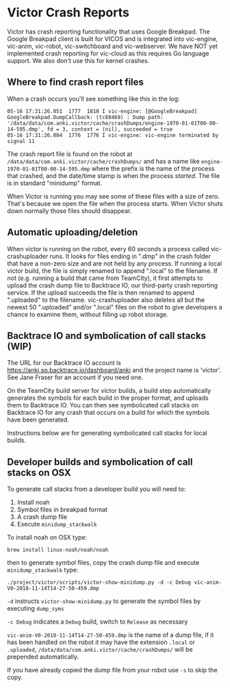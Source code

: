 # Victor Crash Reports

Victor has crash reporting functionality that uses Google Breakpad.  The Google Breakpad client is built for VICOS and is integrated into vic-engine, vic-anim, vic-robot, vic-switchboard and vic-webserver.  We have NOT yet implemented crash reporting for vic-cloud as this requires Go language support.  We also don't use this for kernel crashes.

## Where to find crash report files

When a crash occurs you'll see something like this in the log:

```
05-16 17:31:26.051  1777  1810 I vic-engine: [@GoogleBreakpad] GoogleBreakpad.DumpCallback: (tc88469) : Dump path: '/data/data/com.anki.victor/cache/crashDumps/engine-1970-01-01T00-00-14-595.dmp', fd = 3, context = (nil), succeeded = true
05-16 17:31:26.084  1776  1776 I vic-engine: vic-engine terminated by signal 11
```

The crash report file is found on the robot at `/data/data/com.anki.victor/cache/crashDumps/` and has a name like `engine-1970-01-01T00-00-14-595.dmp` where the prefix is the name of the process that crashed, and the date/time stamp is when the process *started*.  The file is in standard "minidump" format.

When Victor is running you may see some of these files with a size of zero.  That's because we open the file when the process starts.  When Victor shuts down normally those files should disappear.

## Automatic uploading/deletion

When victor is running on the robot, every 60 seconds a process called vic-crashuploader runs.  It looks for files ending in ".dmp" in the crash folder that have a non-zero size and are not held by any process.  If running a local victor build, the file is simply renamed to append ".local" to the filename.  If not (e.g. running a build that came from TeamCity), it first attempts to upload the crash dump file to Backtrace IO, our third-party crash reporting service.  If the upload succeeds the file is then renamed to append ".uploaded" to the filename. vic-crashuploader also deletes all but the newest 50 ".uploaded" and/or ".local" files on the robot to give developers a chance to examine them, without filling up robot storage.

## Backtrace IO and symbolication of call stacks (WIP)

The URL for our Backtrace IO account is https://anki.sp.backtrace.io/dashboard/anki and the project name is 'victor'.  See Jane Fraser for an account if you need one.

On the TeamCity build server for victor builds, a build step automatically generates the symbols for each build in the proper format, and uploads them to Backtrace IO.  You can then see symbolicated call stacks on Backtrace IO for any crash that occurs on a build for which the symbols have been generated.

Instructions below are for generating symbolicated call stacks for local builds.

## Developer builds and symbolication of call stacks on OSX

To generate call stacks from a developer build you will need to:

1. Install noah
1. Symbol files in breakpad format
1. A crash dump file
1. Execute `minidump_stackwalk`

To install noah on OSX type:

```
brew install linux-noah/noah/noah
```

then to generate symbol files, copy the crash dump file and execute `minidump_stackwalk` type:

```
./project/victor/scripts/victor-show-minidump.py -d -c Debug vic-anim-V0-2018-11-14T14-27-50-459.dmp
```

`-d` instructs `victor-show-minidump.py` to generate the symbol files by executing `dump_syms`

`-c Debug` indicates a `Debug` build, switch to `Release` as necessary

`vic-anim-V0-2018-11-14T14-27-50-459.dmp` is the name of a dump file, if it has been handled on the robot it may have the extension `.local` or `.uploaded`, `/data/data/com.anki.victor/cache/crashDumps/` will be prepended automatically.

If you have already copied the dump file from your robot use `-s` to skip the copy.
